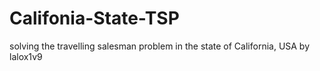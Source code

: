 # Califonia-State-TSP
solving the travelling salesman problem in the state of California, USA
by lalox1v9
